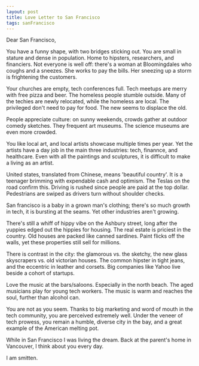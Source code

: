 ```yaml
---
layout: post
title: Love Letter to San Francisco
tags: sanFrancisco
---
```


Dear San Francisco,

You have a funny shape, with two bridges sticking out. You are small in stature and dense in population. Home to hipsters, researchers, and financiers. Not everyone is well off: there's a woman at Bloomingdales who coughs and a sneezes. She works to pay the bills. Her sneezing up a storm is frightening the customers.

Your churches are empty, tech conferences full. Tech meetups are merry with free pizza and beer. The homeless people stumble outside. Many of the techies are newly relocated, while the homeless are local. The privileged don't need to pay for food. The new seems to displace the old.

People appreciate culture: on sunny weekends, crowds gather at outdoor comedy sketches. They frequent art museums. The science museums are even more crowded. 

You like local art, and local artists showcase multiple times per year. Yet the artists have a day job in the main three industries: tech, finannce, and healthcare. Even with all the paintings and sculptures, it is difficult to make a living as an artist.

United states, translated from Chinese, means 'beautiful country'. It is a teenager brimming with expendable cash and optimism. The Teslas on the road confirm this. Driving is rushed since people are paid at the top dollar. Pedestrians are swiped as drivers turn without shoulder checks.

San francisco is a baby in a grown man's clothing; there's so much growth in tech, it is bursting at the seams. Yet other industries aren't growing.

There's still a whiff of hippy vibe on the Ashbury street, long after the yuppies edged out the hippies for housing. The real estate is priciest in the country. Old houses are packed like canned sardines. Paint flicks off the walls, yet these properties still sell for millions.

There is contrast in the city: the glamorous vs. the sketchy, the new glass skyscrapers vs. old victorian houses. The common hipster in tight jeans, and the eccentric in leather and corsets. Big companies like Yahoo live beside a cohort of startups.

Love the music at the bars/saloons. Especially in the north beach. The aged musicians play for young tech workers. The music is warm and reaches the soul, further than alcohol can.

You are not as you seem. Thanks to big marketing and word of mouth in the tech community, you are perceived extremely well. Under the veneer of tech prowess, you remain a humble, diverse city in the bay, and a great example of the American melting pot.

While in San Francisco I was living the dream. Back at the parent's home in Vancouver, I think about you every day. 

I am smitten.

